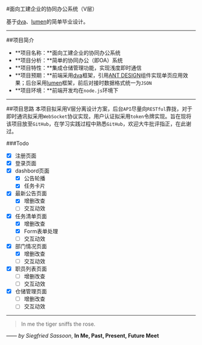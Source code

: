 #面向工建企业的协同办公系统（V层）

基于[dva](https://github.com/dvajs/dva)、[lumen](https://lumen.laravel.com/)的简单毕业设计。

***

##项目简介
* **项目名称：**面向工建企业的协同办公系统
* **项目分析：**简单的协同办公（即OA）系统
* **项目特性：**集成仓储管理功能，实现浅度即时通信
* **项目预期：**前端采用[dva](https://github.com/dvajs/dva)框架，引用[ANT DESIGN](https://ant.design/index-cn)组件实现单页应用效果；后台采用[lumen](https://lumen.laravel.com/)框架，前后对接时数据格式统一为`JSON`
* **项目环境：**前端开发均在`node.js`环境下

***

##项目思路
本项目拟采用V层分离设计方案，后台`API`尽量向`RESTful`靠拢，对于即时通讯拟采用`WebSocket`协议实现，用户认证拟采用`token`令牌实现。旨在现将该项目放至`GitHub`，在学习实践过程中熟悉`GitHub`，欢迎大牛批评指正，在此谢过。

###Todo
- [x] 注册页面
- [x] 登录页面
- [x] dashbord页面
  - [x] 公告轮播
  - [x] 任务卡片
- [x] 最新公告页面
  - [x] 增删改查
  - [ ] 交互动效
- [x] 任务清单页面
  - [x] 增删改查
  - [x] Form表单处理
  - [ ] 交互动效
- [x] 部门情况页面
  - [x] 增删改查
  - [ ] 交互动效
- [x] 职员列表页面
  - [ ] 增删改查
  - [ ] 交互动效
- [x] 仓储管理页面
  - [ ] 增删改查
  - [ ] 交互动效

***
> In me the tiger sniffs the rose.

—— *by Siegfried Sassoon*, **In Me, Past, Present, Future Meet**

